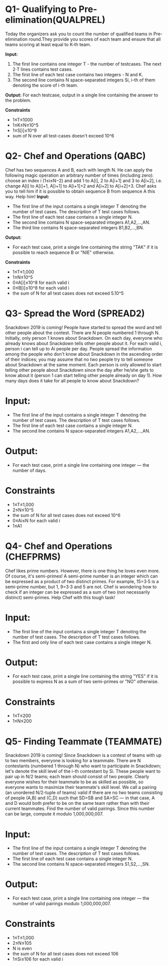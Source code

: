 # Q1- Qualifying to Pre-elimination(QUALPREL)

Today the organizers ask you to count the number of qualified teams in Pre-elimination round.They provide you scores of each team and ensure that all teams scoring at least equal to K-th team.

**Input:**

1. The first line contains one integer T - the number of testcases. The next 2⋅T lines contains test cases.
2. The first line of each test case contains two integers - N and K.
3. The second line contains N space-separated integers Si, i-th of them denoting the score of i-th team.

**Output:** For each testcase, output in a single line containing the answer to the problem.

**Constraints**
* 1≤T≤1000
* 1≤K≤N≤10^5
* 1≤S[i]≤10^9
* sum of N over all test-cases doesn't exceed 10^6

# Q2- Chef and Operations (QABC)

Chef has two sequences A and B, each with length N. He can apply the following magic operation an arbitrary number of times (including zero): choose an index i (1≤i≤N−2) and add 1 to A[i], 2 to A[i+1] and 3 to A[i+2], i.e. change A[i] to A[i]+1, A[i+1] to A[i+1]+2 and A[i+2] to A[i+2]+3.
Chef asks you to tell him if it is possible to obtain sequence B from sequence A this way. Help him!
**Input:**

* The first line of the input contains a single integer T denoting the number of test cases. The description of T test cases follows.
* The first line of each test case contains a single integer N.
* The second line contains N space-separated integers A1,A2,…,AN.
* The third line contains N space-separated integers B1,B2,…,BN.

**Output:**
* For each test case, print a single line containing the string "TAK" if it is possible to reach sequence B or "NIE" otherwise.

**Constraints**

* 1≤T≤1,000
* 1≤N≤10^5
* 0≤A[i]≤10^8 for each valid i
* 0≤B[i]≤10^8 for each valid i
* the sum of N for all test cases does not exceed 5.10^5

# Q3- Spread the Word (SPREAD2)
Snackdown 2019 is coming! People have started to spread the word and tell other people about the contest.
There are N people numbered 1 through N. Initially, only person 1 knows about Snackdown. On each day, everyone who already knows about Snackdown tells other people about it. For each valid i, person i can tell up to Ai people per day. People spread the information among the people who don't know about Snackdown in the ascending order of their indices; you may assume that no two people try to tell someone about Snackdown at the same moment. Each person is only allowed to start telling other people about Snackdown since the day after he/she gets to know about it (person 1 can start telling other people already on day 1). How many days does it take for all people to know about Snackdown?
# Input:

* The first line of the input contains a single integer T denoting the number of test cases. The description of T test cases follows.
* The first line of each test case contains a single integer N.
* The second line contains N space-separated integers A1,A2,…,AN.
# Output: 
* For each test case, print a single line containing one integer — the number of days.
# Constraints

* 1≤T≤1,000
* 2≤N≤10^5
* the sum of N for all test cases does not exceed 10^6
* 0≤Ai≤N for each valid i
* 1≤A1

# Q4- Chef and Operations (CHEFPRMS)
Chef likes prime numbers. However, there is one thing he loves even more. Of course, it's semi-primes! A semi-prime number is an integer which can be expressed as a product of two distinct primes. For example, 15=3⋅5 is a semi-prime number, but 1, 9=3⋅3 and 5 are not.
Chef is wondering how to check if an integer can be expressed as a sum of two (not necessarily distinct) semi-primes. Help Chef with this tough task!
# Input:

* The first line of the input contains a single integer T denoting the number of test cases. The description of T test cases follows.
* The first and only line of each test case contains a single integer N.
# Output: 
* For each test case, print a single line containing the string "YES" if it is possible to express N as a sum of two semi-primes or "NO" otherwise.
# Constraints

* 1≤T≤200
* 1≤N≤200

# Q5- Finding Teammate (TEAMMATE)
Snackdown 2019 is coming! Since Snackdown is a contest of teams with up to two members, everyone is looking for a teammate. There are N contestants (numbered 1 through N) who want to participate in Snackdown; let's denote the skill level of the i-th contestant by Si. These people want to pair up in N/2 teams; each team should consist of two people.
Clearly everyone wishes for their teammate to be as skilled as possible, so everyone wants to maximize their teammate's skill level. We call a pairing (an unordered N/2-tuple of teams) valid if there are no two teams consisting of people (A,B) and (C,D) such that SD>SB and SA>SC — in that case, A and D would both prefer to be on the same team rather than with their current teammates.
Find the number of valid pairings. Since this number can be large, compute it modulo 1,000,000,007.
# Input:

* The first line of the input contains a single integer T denoting the number of test cases. The description of T test cases follows.
* The first line of each test case contains a single integer N.
* The second line contains N space-separated integers S1,S2,…,SN.
# Output: 
* For each test case, print a single line containing one integer — the number of valid pairings modulo 1,000,000,007.
# Constraints

* 1≤T≤1,000
* 2≤N≤105
* N is even
* the sum of N for all test cases does not exceed 106
* 1≤Si≤106 for each valid i
